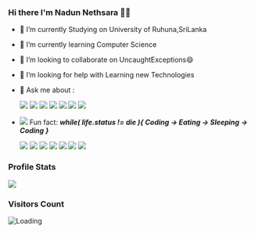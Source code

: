 ### Hi there I'm Nadun Nethsara 👨‍💻

- 🧿 I’m currently Studying on University of Ruhuna,SriLanka
- 👾 I’m currently learning Computer Science
- 👯 I’m looking to collaborate on UncaughtExceptions😄
- 🔭 I’m looking for help with Learning new Technologies
- 💬 Ask me about : 


   <img src="https://img.icons8.com/color/80/000000/nodejs.png"/> <img src="https://img.icons8.com/color/80/000000/java-coffee-cup-logo--v2.png"/>  <img src="https://img.icons8.com/plasticine/80/000000/react.png"/> <img src="https://img.icons8.com/color/80/000000/javascript--v1.png"/> <img src="https://img.icons8.com/color/80/000000/flutter.png"/> <img src="https://img.icons8.com/color/80/000000/spring-logo.png"/> <img src="https://img.icons8.com/color/80/000000/c-programming.png"/> 
- <img src="https://img.icons8.com/external-bearicons-outline-color-bearicons/18/000000/external-Fun-Fact-miscellany-texts-and-badges-bearicons-outline-color-bearicons.png"/> Fun fact: ***while( life.status != die ){
                 Coding -> Eating -> Sleeping -> Coding
               }***
               
   <img src="https://img.icons8.com/external-soft-fill-juicy-fish/80/000000/external-coding-coding-and-development-soft-fill-soft-fill-juicy-fish-2.png"/> <img src="https://img.icons8.com/plasticine/80/000000/arrow.png"/> <img src="https://img.icons8.com/external-konkapp-outline-color-konkapp/80/000000/external-eating-stay-at-home-konkapp-outline-color-konkapp.png"/> <img src="https://img.icons8.com/plasticine/80/000000/arrow.png"/> <img src="https://img.icons8.com/external-wanicon-lineal-color-wanicon/80/000000/external-sleeping-emoji-wanicon-lineal-color-wanicon.png"/> <img src="https://img.icons8.com/plasticine/80/000000/arrow.png"/> <img src="https://img.icons8.com/external-soft-fill-juicy-fish/80/000000/external-coding-coding-and-development-soft-fill-soft-fill-juicy-fish-2.png"/>

 
 
### Profile Stats

<img src="https://github-readme-stats.vercel.app/api?username=NadunNethsara&&show_icons=true&title_color=ffffff&icon_color=bb2acf&text_color=daf7dc&bg_color=151515">

### Visitors Count

<img align="left" src = "https://profile-counter.glitch.me/NadunNethsara/count.svg" alt ="Loading">
